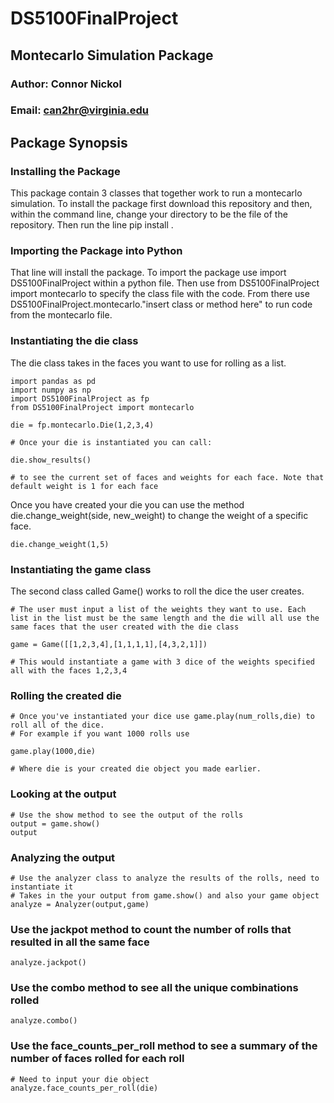 # DS5100FinalProject

## Montecarlo Simulation Package
### Author: Connor Nickol
### Email: can2hr@virginia.edu

## Package Synopsis

### Installing the Package
This package contain 3 classes that together work to run a montecarlo simulation. To install the package first download this repository and then, within the command line, change your directory to be the file of the repository. Then run the line pip install . 

### Importing the Package into Python
That line will install the package. To import the package use import DS5100FinalProject within a python file. Then use from DS5100FinalProject import montecarlo to specify the class file with the code. From there use DS5100FinalProject.montecarlo."insert class or method here" to run code from the montecarlo file. 

### Instantiating the die class
The die class takes in the faces you want to use for rolling as a list.
```
import pandas as pd
import numpy as np
import DS5100FinalProject as fp
from DS5100FinalProject import montecarlo

die = fp.montecarlo.Die(1,2,3,4)

# Once your die is instantiated you can call:

die.show_results()

# to see the current set of faces and weights for each face. Note that default weight is 1 for each face
```
Once you have created your die you can use the method die.change_weight(side, new_weight) to change the weight of a specific face.
```
die.change_weight(1,5)
```

### Instantiating the game class
The second class called Game() works to roll the dice the user creates.
```
# The user must input a list of the weights they want to use. Each list in the list must be the same length and the die will all use the same faces that the user created with the die class

game = Game([[1,2,3,4],[1,1,1,1],[4,3,2,1]])

# This would instantiate a game with 3 dice of the weights specified all with the faces 1,2,3,4
```
### Rolling the created die
```
# Once you've instantiated your dice use game.play(num_rolls,die) to roll all of the dice.
# For example if you want 1000 rolls use

game.play(1000,die)

# Where die is your created die object you made earlier.

```
### Looking at the output
```
# Use the show method to see the output of the rolls
output = game.show()
output
```
### Analyzing the output
```
# Use the analyzer class to analyze the results of the rolls, need to instantiate it
# Takes in the your output from game.show() and also your game object
analyze = Analyzer(output,game)
```
### Use the jackpot method to count the number of rolls that resulted in all the same face
```
analyze.jackpot()
```
### Use the combo method to see all the unique combinations rolled
```
analyze.combo()
```
### Use the face_counts_per_roll method to see a summary of the number of faces rolled for each roll
```
# Need to input your die object
analyze.face_counts_per_roll(die)
```
